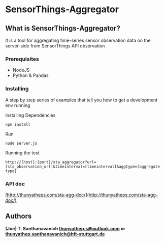 # SensorThings-Aggregator

## What is SensorThings-Aggregator?

It is a tool for aggregating time-series sensor observation data on the server-side from SensorThings API observation

### Prerequisites

* NodeJS
* Python & Pandas

### Installing

A step by step series of examples that tell you how to get a development env running

Installing Dependencies

```
npm install
```

Run

```
node server.js
```
Running the test

```
http://[host]:[port]/sta_aggregator?url=[sta_observation_url]&timeinterval=[timeinterval]&aggtype=[aggregate type]
```

### API doc

[http://thunyatheps.com/sta-agg-doc/](http://thunyatheps.com/sta-agg-doc/)

## Authors
**(Joe) T. Santhanavanich <thunyathep.s@outlook.com> or <thunyathep.santhanavanich@hft-stuttgart.de>**


